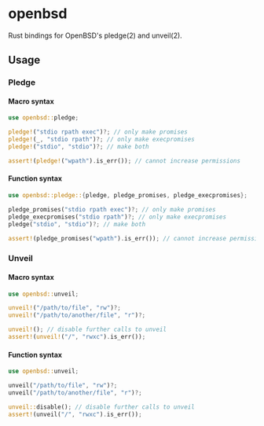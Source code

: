 # openbsd

Rust bindings for OpenBSD's pledge(2) and unveil(2).

## Usage

### Pledge

#### Macro syntax

```rust
use openbsd::pledge;

pledge!("stdio rpath exec")?; // only make promises
pledge!(_, "stdio rpath")?; // only make execpromises
pledge!("stdio", "stdio")?; // make both

assert!(pledge!("wpath").is_err()); // cannot increase permissions
```

#### Function syntax

```rust
use openbsd::pledge::{pledge, pledge_promises, pledge_execpromises};

pledge_promises("stdio rpath exec")?; // only make promises
pledge_execpromises("stdio rpath")?; // only make execpromises
pledge("stdio", "stdio")?; // make both

assert!(pledge_promises("wpath").is_err()); // cannot increase permissions
```

### Unveil

#### Macro syntax

```rust
use openbsd::unveil;

unveil!("/path/to/file", "rw")?;
unveil!("/path/to/another/file", "r")?;

unveil!(); // disable further calls to unveil
assert!(unveil!("/", "rwxc").is_err());
```

#### Function syntax

```rust
use openbsd::unveil;

unveil("/path/to/file", "rw")?;
unveil("/path/to/another/file", "r")?;

unveil::disable(); // disable further calls to unveil
assert!(unveil("/", "rwxc").is_err());
```
